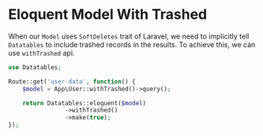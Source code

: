 # Eloquent Model With Trashed

When our `Model` uses `SoftDeletes` trait of Laravel, we need to implicitly tell `Datatables` to include trashed records in the results.
To achieve this, we can use `withTrashed` api.

```php
use Datatables;

Route::get('user-data', function() {
	$model = App\User::withTrashed()->query();

	return Datatables::eloquent($model)
				->withTrashed()
				->make(true);
});
```